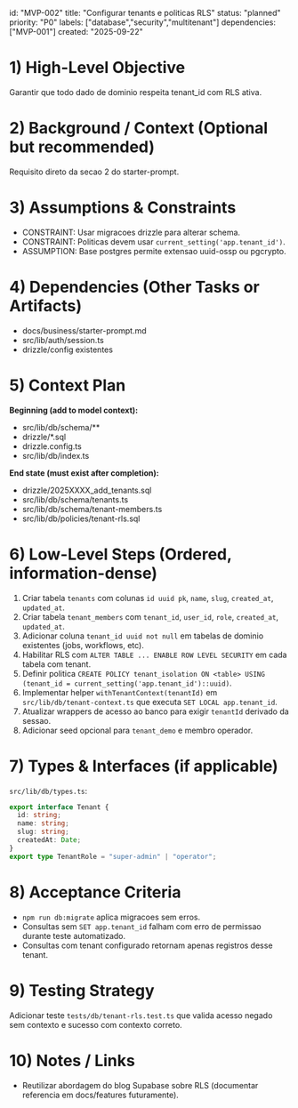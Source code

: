 ﻿---
description: "Add tenant schema with row level security in the database."
globs:
  - src/lib/db/**
  - drizzle/**
alwaysApply: false
---

id: "MVP-002"
title: "Configurar tenants e politicas RLS"
status: "planned"
priority: "P0"
labels: ["database","security","multitenant"]
dependencies: ["MVP-001"]
created: "2025-09-22"

# 1) High-Level Objective

Garantir que todo dado de dominio respeita tenant_id com RLS ativa.

# 2) Background / Context (Optional but recommended)

Requisito direto da secao 2 do starter-prompt.

# 3) Assumptions & Constraints

- CONSTRAINT: Usar migracoes drizzle para alterar schema.
- CONSTRAINT: Politicas devem usar `current_setting('app.tenant_id')`.
- ASSUMPTION: Base postgres permite extensao uuid-ossp ou pgcrypto.

# 4) Dependencies (Other Tasks or Artifacts)

- docs/business/starter-prompt.md
- src/lib/auth/session.ts
- drizzle/config existentes

# 5) Context Plan

**Beginning (add to model context):**

- src/lib/db/schema/**
- drizzle/*.sql
- drizzle.config.ts
- src/lib/db/index.ts

**End state (must exist after completion):**

- drizzle/2025XXXX_add_tenants.sql
- src/lib/db/schema/tenants.ts
- src/lib/db/schema/tenant-members.ts
- src/lib/db/policies/tenant-rls.sql

# 6) Low-Level Steps (Ordered, information-dense)

1. Criar tabela `tenants` com colunas `id uuid pk`, `name`, `slug`, `created_at`, `updated_at`.
2. Criar tabela `tenant_members` com `tenant_id`, `user_id`, `role`, `created_at`, `updated_at`.
3. Adicionar coluna `tenant_id uuid not null` em tabelas de dominio existentes (jobs, workflows, etc).
4. Habilitar RLS com `ALTER TABLE ... ENABLE ROW LEVEL SECURITY` em cada tabela com tenant.
5. Definir politica `CREATE POLICY tenant_isolation ON <table> USING (tenant_id = current_setting('app.tenant_id')::uuid)`.
6. Implementar helper `withTenantContext(tenantId)` em `src/lib/db/tenant-context.ts` que executa `SET LOCAL app.tenant_id`.
7. Atualizar wrappers de acesso ao banco para exigir `tenantId` derivado da sessao.
8. Adicionar seed opcional para `tenant_demo` e membro operador.

# 7) Types & Interfaces (if applicable)

`src/lib/db/types.ts`:
```ts
export interface Tenant {
  id: string;
  name: string;
  slug: string;
  createdAt: Date;
}
export type TenantRole = "super-admin" | "operator";
```

# 8) Acceptance Criteria

- `npm run db:migrate` aplica migracoes sem erros.
- Consultas sem `SET app.tenant_id` falham com erro de permissao durante teste automatizado.
- Consultas com tenant configurado retornam apenas registros desse tenant.

# 9) Testing Strategy

Adicionar teste `tests/db/tenant-rls.test.ts` que valida acesso negado sem contexto e sucesso com contexto correto.

# 10) Notes / Links

- Reutilizar abordagem do blog Supabase sobre RLS (documentar referencia em docs/features futuramente).
